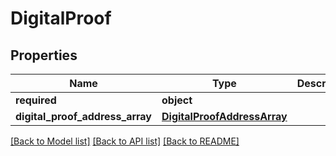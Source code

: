 # DigitalProof

## Properties
Name | Type | Description | Notes
------------ | ------------- | ------------- | -------------
**required** | **object** |  | 
**digital_proof_address_array** | [**DigitalProofAddressArray**](DigitalProofAddressArray.md) |  | 

[[Back to Model list]](../README.md#documentation-for-models) [[Back to API list]](../README.md#documentation-for-api-endpoints) [[Back to README]](../README.md)

